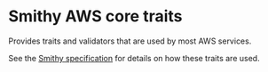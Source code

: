 # Smithy AWS core traits

Provides traits and validators that are used by most AWS services.

See the [Smithy specification](https://smithy.io/2.0/spec/)
for details on how these traits are used.
